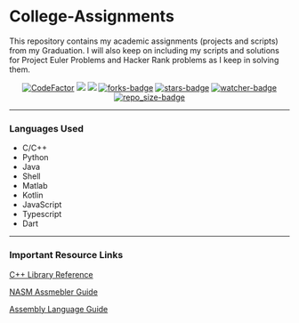 # College-Assignments
This repository contains my academic assignments (projects and scripts) from my Graduation. I will also keep on including my scripts and solutions for Project Euler Problems and Hacker Rank problems as I keep in solving them. 

<p align="center">
<a href="https://www.codefactor.io/repository/github/amannirala13/college-assignments"><img src="https://www.codefactor.io/repository/github/amannirala13/college-assignments/badge" alt="CodeFactor" /></a>
<a href="https://github.com/amannirala13/College-Assignments/issues"><img src="https://img.shields.io/github/issues/amannirala13/College-Assignments"></a>
<a href="https://github.com/amannirala13/College-Assignments/pulls"><img src="https://img.shields.io/github/issues-pr/amannirala13/College-Assignments"></a>  
<a href="https://github.com/amannirala13/College-Assignments/network/members"><img alt = "forks-badge" src="https://img.shields.io/github/forks/amannirala13/College-Assignments?color=blueviolet"></a>
<a href="https://github.com/amannirala13/College-Assignments/stargazers"><img alt = "stars-badge" src="https://img.shields.io/github/stars/amannirala13/College-Assignments?color=yellow"></a>
<a href="https://github.com/amannirala13/College-Assignments/watchers"><img alt="watcher-badge" src="https://img.shields.io/github/watchers/amannirala13/College-Assignments?color=teal"></a>
<a href="https://github.com/amannirala13/College-Assignments/archive/master.zip"><img alt = "repo_size-badge" src="https://img.shields.io/github/repo-size/amannirala13/College-Assignments"></a>
</p>

------

### Languages Used

- C/C++
- Python
- Java
- Shell
- Matlab
- Kotlin
- JavaScript
- Typescript
- Dart

------

### Important Resource Links

[C++ Library Reference](http://www.cplusplus.com/reference/)

[NASM Assmebler Guide](https://cs.lmu.edu/~ray/notes/nasmtutorial/)

[Assembly Language Guide](https://www.tutorialspoint.com/assembly_programming/assembly_tutorial.pdf)


